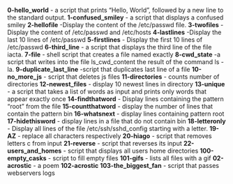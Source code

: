 **0-hello_world** - a script that prints “Hello, World”, followed by a new line to the standard output.
**1-confused_smiley** -  a script that displays a confused smiley
**2-hellofile** -Display the content of the /etc/passwd file.
**3-twofiles** -Display the content of /etc/passwd and /etc/hosts
**4-lastlines** -Display the last 10 lines of /etc/passwd
**5-firstlines** - Display the first 10 lines of /etc/passwd
**6-third_line** - a script that displays the third line of the file iacta.
**7-file** - shell script that creates a file named exactly 
**8-cwd_state** -a script that writes into the file ls_cwd_content the result of the command ls -la. 
**9-duplicate_last_line** -script that duplicates last line of a file
**10-no_more_js** - script that deletes js files
**11-directories** - counts number of directories
**12-newest_files** - display 10 newest lines in directory
**13-unique** - a script that takes a list of words as input and prints only words that appear exactly once
**14-findthatword** - Display lines containing the pattern “root” from the file
**15-countthatword** - display the number of lines that contain the pattern bin
**16-whatsnext** - display lines containing pattern root
**17-hidethisword** - display lines in a file that do not contain bin
**18-letteronly** - Display all lines of the file /etc/ssh/sshd_config starting with a letter.
**19-AZ** - replace all characters respectively
**20-hiago** - script that removes letters c from input
**21-reverse** - script that reverses its input
**22-users_and_homes** - script that displays all users home directories
**100-empty_casks** - script to fill empty files
**101-gifs** - lists all files with a gif
**02-acrostic** - a poem
**102-acrostic**
**103-the_biggest_fan** - script that passes webservers logs
